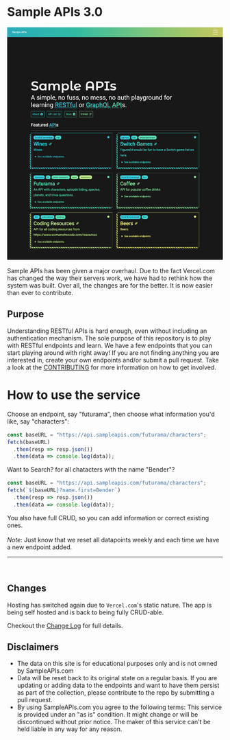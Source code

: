 # Sample APIs 3.0

![Screenshot](/SampleAPI-3.0-Screenshot.png)

Sample APIs has been given a major overhaul. Due to the fact Vercel.com has changed the way their servers work, we have had to rethink how the system was built. Over all, the changes are for the better. It is now easier than ever to contribute.

## Purpose

Understanding RESTful APIs is hard enough, even without including an authentication mechanism. The sole purpose of this repository is to play with RESTful endpoints and learn. We have a few endpoints that you can start playing around with right away! If you are not finding anything you are interested in, create your own endpoints and/or submit a pull request. Take a look at the [CONTRIBUTING](https://github.com/jermbo/SampleAPIs/blob/master/CONTRIBUTING.md) for more information on how to get involved.

# How to use the service

Choose an endpoint, say "futurama", then choose what information you'd like, say "characters":
```Javascript
const baseURL = "https://api.sampleapis.com/futurama/characters";
fetch(baseURL)
  .then(resp => resp.json())
  .then(data => console.log(data));
```

Want to Search? for all chatacters with the name "Bender"?
```Javascript
const baseURL = "https://api.sampleapis.com/futurama/characters";
fetch(`${baseURL}?name.first=Bender`)
  .then(resp => resp.json())
  .then(data => console.log(data));
```
You also have full CRUD, so you can add information or correct existing ones.<BR><BR>
*Note*: Just know that we reset all datapoints weekly and each time we have a new endpoint added.
<hr>
<BR>

## Changes

Hosting has switched again due to `Vercel.com`'s static nature. The app is being self hosted and is back to being fully CRUD-able. 

Checkout the [Change Log](https://github.com/jermbo/SampleAPIs/blob/master/Change_log.md) for full details.

## Disclaimers

- The data on this site is for educational purposes only and is not owned by SampleAPIs.com
- Data will be reset back to its original state on a regular basis. If you are updating or adding data to the endpoints and want to have them persist as part of the collection, please contribute to the repo by submitting a pull request.
- By using SampleAPIs.com you agree to the following terms: This service is provided under an "as is" condition. It might change or will be discontinued without prior notice. The maker of this service can't be held liable in any way for any reason.
